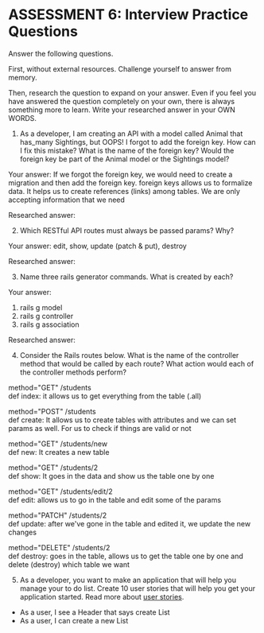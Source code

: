 # ASSESSMENT 6: Interview Practice Questions
Answer the following questions.

First, without external resources. Challenge yourself to answer from memory.

Then, research the question to expand on your answer. Even if you feel you have answered the question completely on your own, there is always something more to learn. Write your researched answer in your OWN WORDS.

1. As a developer, I am creating an API with a model called Animal that has_many Sightings, but OOPS! I forgot to add the foreign key. How can I fix this mistake? What is the name of the foreign key? Would the foreign key be part of the Animal model or the Sightings model?

  Your answer: If we forgot the foreign key, we would need to create a migration and then add the foreign key. foreign keys allows us to formalize data. It helps us to create references (links) among tables. We are only accepting information that we need 

  Researched answer:



2. Which RESTful API routes must always be passed params? Why?

  Your answer: edit, show, update (patch & put), destroy

  Researched answer:



3. Name three rails generator commands. What is created by each?

  Your answer:
  1. rails g model
  2. rails g controller
  3. rails g association

  Researched answer:



4. Consider the Rails routes below. What is the name of the controller method that would be called by each route? What action would each of the controller methods perform?

method="GET"    /students         
def index: it allows us to get everything from the table (.all)   

method="POST"   /students         
def create: It allows us to create tables with attributes and we can set params as well. For us to check if things are valid or not

method="GET"    /students/new     
def new: It creates a new table

method="GET"    /students/2       
def show: It goes in the data and show us the table one by one

method="GET"    /students/edit/2    
def edit: allows us to go in the table and edit some of the params

method="PATCH"  /students/2      
def update: after we've gone in the table and edited it, we update the new changes

method="DELETE" /students/2      
def destroy: goes in the table, allows us to get the table one by one and delete (destroy) which table we want



5. As a developer, you want to make an application that will help you manage your to do list. Create 10 user stories that will help you get your application started. Read more about [user stories](https://www.atlassian.com/agile/project-management/user-stories).
  - As a user, I see a Header that says create List
  - As a user, I can create a new List
